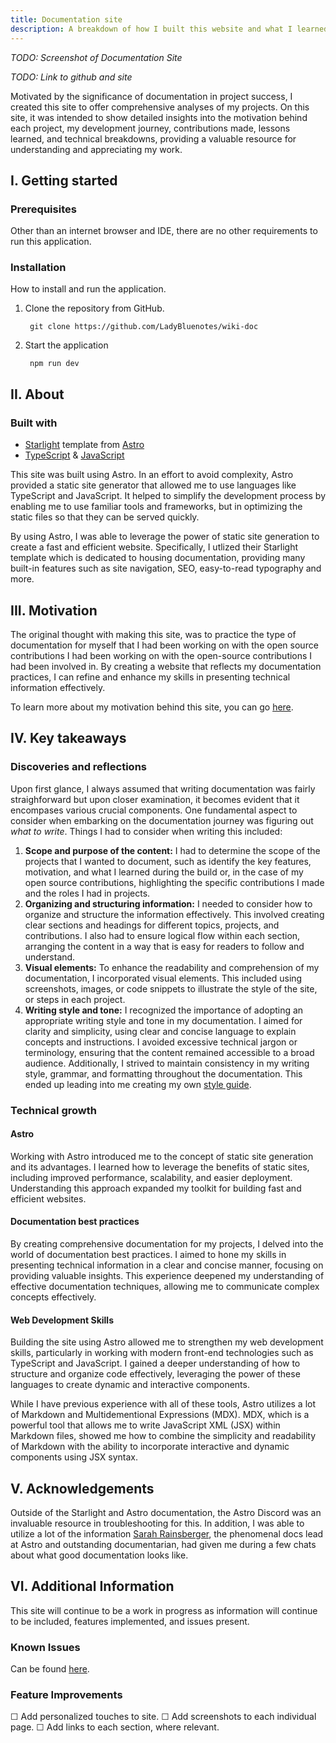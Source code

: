 ```yaml
---
title: Documentation site
description: A breakdown of how I built this website and what I learned in the process.
---
```


*TODO: Screenshot of Documentation Site*

*TODO: Link to github and site*

Motivated by the significance of documentation in project success, I created this site to offer comprehensive analyses of my projects. On this site, it was intended to show detailed insights into the motivation behind each project, my development journey, contributions made, lessons learned, and technical breakdowns, providing a valuable resource for understanding and appreciating my work.

## I. Getting started

### Prerequisites

Other than an internet browser and IDE, there are no other requirements to run this application.

### Installation

How to install and run the application.

1. Clone the repository from GitHub.

        git clone https://github.com/LadyBluenotes/wiki-doc

2. Start the application

        npm run dev

## II. About

### Built with
* [Starlight](https://starlight.astro.build/) template from [Astro](https://astro.build/)
* [TypeScript](https://www.typescriptlang.org/) & [JavaScript](https://developer.mozilla.org/en-US/docs/Glossary/JavaScript)

This site was built using Astro. In an effort to avoid complexity, Astro provided a static site generator that allowed me to use languages like TypeScript and JavaScript. It helped to simplify the development process by enabling me to use familiar tools and frameworks, but in optimizing the static files so that they can be served quickly.

By using Astro, I was able to leverage the power of static site generation to create a fast and efficient website. Specifically, I utlized their Starlight template which is dedicated to housing documentation, providing many built-in features such as site navigation, SEO, easy-to-read typography and more.

## III. Motivation

The original thought with making this site, was to practice the type of documentation for myself that I had been working on with the open source contributions I had been working on with the open-source contributions I had been involved in. By creating a website that reflects my documentation practices, I can refine and enhance my skills in presenting technical information effectively. 

To learn more about my motivation behind this site, you can go [here](/site/).

## IV. Key takeaways

### Discoveries and reflections

Upon first glance, I always assumed that writing documentation was fairly straighforward but upon closer examination, it becomes evident that it encompases various crucial components. One fundamental aspect to consider when embarking on the documentation journey was figuring out *what to write*. Things I had to consider when writing this included:
1. **Scope and purpose of the content:** I had to determine the scope of the projects that I wanted to document, such as identify the key features, motivation, and what I learned during the build or, in the case of my open source contributions, highlighting the specific contributions I made and the roles I had in projects.
2. **Organizing and structuring information:** I needed to consider how to organize and structure the information effectively. This involved creating clear sections and headings for different topics, projects, and contributions. I also had to ensure logical flow within each section, arranging the content in a way that is easy for readers to follow and understand.
3. **Visual elements:** To enhance the readability and comprehension of my documentation, I incorporated visual elements. This included using screenshots, images, or code snippets to illustrate the style of the site, or steps in each project.
4. **Writing style and tone:**  I recognized the importance of adopting an appropriate writing style and tone in my documentation. I aimed for clarity and simplicity, using clear and concise language to explain concepts and instructions. I avoided excessive technical jargon or terminology, ensuring that the content remained accessible to a broad audience. Additionally, I strived to maintain consistency in my writing style, grammar, and formatting throughout the documentation. This ended up leading into me creating my own [style guide](/style-guide/).

### Technical growth

#### Astro

Working with Astro introduced me to the concept of static site generation and its advantages. I learned how to leverage the benefits of static sites, including improved performance, scalability, and easier deployment. Understanding this approach expanded my toolkit for building fast and efficient websites.

#### Documentation best practices

By creating comprehensive documentation for my projects, I delved into the world of documentation best practices. I aimed to hone my skills in presenting technical information in a clear and concise manner, focusing on providing valuable insights. This experience deepened my understanding of effective documentation techniques, allowing me to communicate complex concepts effectively.

#### Web Development Skills

Building the site using Astro allowed me to strengthen my web development skills, particularly in working with modern front-end technologies such as TypeScript and JavaScript. I gained a deeper understanding of how to structure and organize code effectively, leveraging the power of these languages to create dynamic and interactive components. 

While I have previous experience with all of these tools, Astro utilizes a lot of Markdown and Multidementional Expressions (MDX). MDX, which is a powerful tool that allows me to write JavaScript XML (JSX) within Markdown files, showed me how to combine the simplicity and readability of Markdown with the ability to incorporate interactive and dynamic components using JSX syntax.

## V. Acknowledgements

Outside of the Starlight and Astro documentation, the Astro Discord was an invaluable resource in troubleshooting for this. In addition, I was able to utilize a lot of the information [Sarah Rainsberger](https://twitter.com/sarah11918), the phenomenal docs lead at Astro and outstanding documentarian, had given me during a few chats about what good documentation looks like.

## VI. Additional Information

This site will continue to be a work in progress as information will continue to be included, features implemented, and issues present.

### Known Issues

Can be found [here](https://github.com/LadyBluenotes/docs-2.0/issues).

### Feature Improvements

☐ Add personalized touches to site.
☐ Add screenshots to each individual page.
☐ Add links to each section, where relevant.